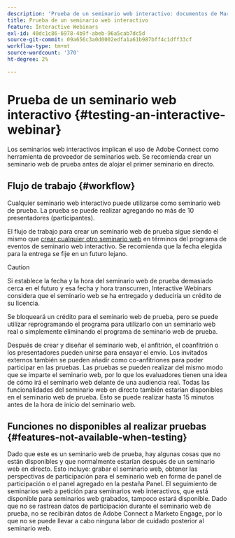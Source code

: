 ```yaml
---
description: 'Prueba de un seminario web interactivo: documentos de Marketo, documentación del producto'
title: Prueba de un seminario web interactivo
feature: Interactive Webinars
exl-id: 40dc1c86-6978-4b9f-abeb-96a5cab7dc5d
source-git-commit: 09a656c3a0d0002edfa1a61b987bff4c1dff33cf
workflow-type: tm+mt
source-wordcount: '370'
ht-degree: 2%

---
```


# Prueba de un seminario web interactivo {#testing-an-interactive-webinar}

Los seminarios web interactivos implican el uso de Adobe Connect como herramienta de proveedor de seminarios web. Se recomienda crear un seminario web de prueba antes de alojar el primer seminario en directo.

## Flujo de trabajo {#workflow}

Cualquier seminario web interactivo puede utilizarse como seminario web de prueba. La prueba se puede realizar agregando no más de 10 presentadores (participantes).

El flujo de trabajo para crear un seminario web de prueba sigue siendo el mismo que [crear cualquier otro seminario web](/help/marketo/product-docs/demand-generation/events/interactive-webinars/create-an-interactive-webinar.md) en términos del programa de eventos de seminario web interactivo. Se recomienda que la fecha elegida para la entrega se fije en un futuro lejano.

>[!CAUTION]
>
>Si establece la fecha y la hora del seminario web de prueba demasiado cerca en el futuro y esa fecha y hora transcurren, Interactive Webinars considera que el seminario web se ha entregado y deduciría un crédito de su licencia.

Se bloqueará un crédito para el seminario web de prueba, pero se puede utilizar reprogramando el programa para utilizarlo con un seminario web real o simplemente eliminando el programa de seminario web de prueba.

Después de crear y diseñar el seminario web, el anfitrión, el coanfitrión o los presentadores pueden unirse para ensayar el envío. Los invitados externos también se pueden añadir como co-anfitriones para poder participar en las pruebas. Las pruebas se pueden realizar del mismo modo que se imparte el seminario web, por lo que los evaluadores tienen una idea de cómo irá el seminario web delante de una audiencia real. Todas las funcionalidades del seminario web en directo también estarían disponibles en el seminario web de prueba. Esto se puede realizar hasta 15 minutos antes de la hora de inicio del seminario web.

## Funciones no disponibles al realizar pruebas {#features-not-available-when-testing}

Dado que este es un seminario web de prueba, hay algunas cosas que no están disponibles y que normalmente estarían después de un seminario web en directo. Esto incluye: grabar el seminario web, obtener las perspectivas de participación para el seminario web en forma de panel de participación o el panel agregado en la pestaña Panel. El seguimiento de seminarios web a petición para seminarios web interactivos, que está disponible para seminarios web grabados, tampoco estará disponible. Dado que no se rastrean datos de participación durante el seminario web de prueba, no se recibirán datos de Adobe Connect a Marketo Engage, por lo que no se puede llevar a cabo ninguna labor de cuidado posterior al seminario web.
